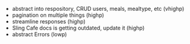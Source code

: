 * abstract into respository, CRUD users, meals, mealtype, etc (vhighp)
* pagination on multiple things (highp)
* streamline responses (highp)
* Sling Cafe docs is getting outdated, update it (highp)
* abstract Errors (lowp)